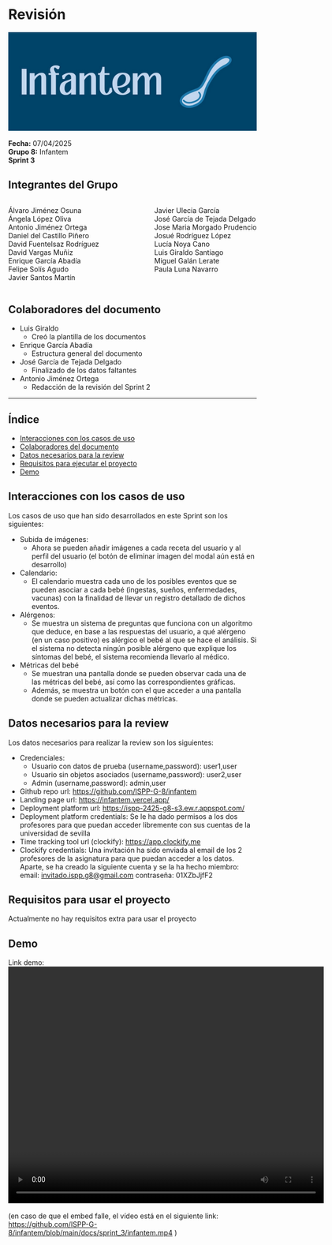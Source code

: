 # Revisión

![Portada](../images/Infantem.png)


**Fecha:** 07/04/2025  
**Grupo 8:** Infantem  
**Sprint 3**

## Integrantes del Grupo
<div style="display: flex; justify-content: space-between; gap: 2px;">
  <div>
    <ul style="padding-left: 0; list-style: none;">
      <li>Álvaro Jiménez Osuna</li>
      <li>Ángela López Oliva</li>
      <li>Antonio Jiménez Ortega</li>
      <li>Daniel del Castillo Piñero</li>
      <li>David Fuentelsaz Rodríguez</li>
      <li>David Vargas Muñiz</li>
      <li>Enrique García Abadía</li>
      <li>Felipe Solís Agudo</li>
      <li>Javier Santos Martín</li>
    </ul>
  </div>

  <div>
    <ul style="padding-left: 0; list-style: none;">
    <li>Javier Ulecia García</li>
      <li>José García de Tejada Delgado</li>
      <li>Jose Maria Morgado Prudencio</li>
      <li>Josué Rodríguez López</li>
      <li>Lucía Noya Cano</li>
      <li>Luis Giraldo Santiago</li>
      <li>Miguel Galán Lerate</li>
      <li>Paula Luna Navarro</li>
    </ul>
  </div>
</div>

## Colaboradores del documento
- Luis Giraldo
  - Creó la plantilla de los documentos
- Enrique García Abadía
  - Estructura general del documento
- José García de Tejada Delgado
  - Finalizado de los datos faltantes
- Antonio Jiménez Ortega
  - Redacción de la revisión del Sprint 2
---


## Índice
- [Interacciones con los casos de uso](#interacciones-con-los-casos-de-uso)
- [Colaboradores del documento](#colaboradores-del-documento)
- [Datos necesarios para la review](#datos-necesarios-para-la-review)
- [Requisitos para ejecutar el proyecto](#requisitos-para-ejecutar-el-proyecto)
- [Demo](#demo)

## Interacciones con los casos de uso

Los casos de uso que han sido desarrollados en este Sprint son los siguientes:

- Subida de imágenes:
  - Ahora se pueden añadir imágenes a cada receta del usuario y al perfil del usuario (el botón de eliminar imagen del modal aún está en desarrollo)
- Calendario:
  - El calendario muestra cada uno de los posibles eventos que se pueden asociar a cada bebé (ingestas, sueños, enfermedades, vacunas) con la finalidad de llevar un registro detallado de dichos eventos.
- Alérgenos: 
  - Se muestra un sistema de preguntas que funciona con un algoritmo que deduce, en base a las respuestas del usuario, a qué alérgeno (en un caso positivo) es alérgico el bebé al que se hace el análisis. Si el sistema no detecta ningún posible alérgeno que explique los síntomas del bebé, el sistema recomienda llevarlo al médico.
- Métricas del bebé
  - Se muestran una pantalla donde se pueden observar cada una de las métricas del bebé, así como las correspondientes gráficas.
  - Además, se muestra un botón con el que acceder a una pantalla donde se pueden actualizar dichas métricas.


## Datos necesarios para la review

Los datos necesarios para realizar la review son los siguientes:
- Credenciales:
    - Usuario con datos de prueba (username,password): user1,user
    - Usuario sin objetos asociados (username,password): user2,user
    - Admin (username,password): admin,user
- Github repo url: https://github.com/ISPP-G-8/infantem
- Landing page url: https://infantem.vercel.app/
- Deployment platform url: https://ispp-2425-g8-s3.ew.r.appspot.com/
- Deployment platform credentials: Se le ha dado permisos a los dos profesores para que puedan acceder libremente con sus cuentas de la universidad de sevilla
- Time tracking tool url (clockify): https://app.clockify.me
- Clockify credentials: Una invitación ha sido enviada al email de los 2 profesores de la asignatura para que puedan acceder a los datos. Aparte, se ha creado la siguiente cuenta y se la ha hecho miembro: email: invitado.ispp.g8@gmail.com contraseña: 01XZbJjfF2


## Requisitos para usar el proyecto

Actualmente no hay requisitos extra para usar el proyecto

## Demo

Link demo: 
<video src="./infantem.mp4" width="640" height="480" controls></video>

(en caso de que el embed falle, el vídeo está en el siguiente link: https://github.com/ISPP-G-8/infantem/blob/main/docs/sprint_3/infantem.mp4 )

